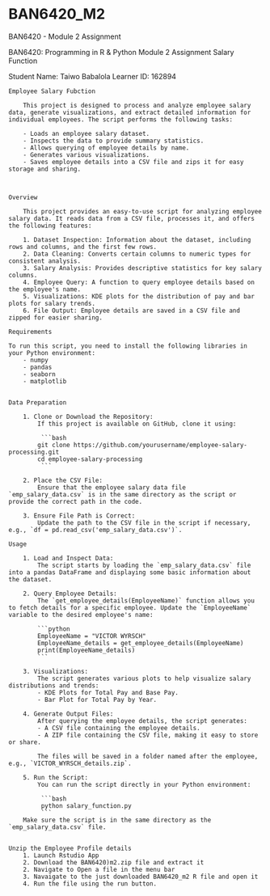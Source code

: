# BAN6420_M2
BAN6420 - Module 2 Assignment

BAN6420: Programming in R & Python
Module 2 Assignment
Salary Function

Student Name: Taiwo Babalola
Learner ID: 162894

	Employee Salary Fubction

		This project is designed to process and analyze employee salary data, generate visualizations, and extract detailed information for individual employees. The script performs the following tasks:

		- Loads an employee salary dataset.
		- Inspects the data to provide summary statistics.
		- Allows querying of employee details by name.
		- Generates various visualizations.
		- Saves employee details into a CSV file and zips it for easy storage and sharing.



	Overview

		This project provides an easy-to-use script for analyzing employee salary data. It reads data from a CSV file, processes it, and offers the following features:

		1. Dataset Inspection: Information about the dataset, including rows and columns, and the first few rows.
		2. Data Cleaning: Converts certain columns to numeric types for consistent analysis.
		3. Salary Analysis: Provides descriptive statistics for key salary columns.
		4. Employee Query: A function to query employee details based on the employee's name.
		5. Visualizations: KDE plots for the distribution of pay and bar plots for salary trends.
		6. File Output: Employee details are saved in a CSV file and zipped for easier sharing.

	Requirements

	To run this script, you need to install the following libraries in your Python environment:
		- numpy
		- pandas
		- seaborn
		- matplotlib


	Data Preparation

		1. Clone or Download the Repository:
   			If this project is available on GitHub, clone it using:

  			 ```bash
   			git clone https://github.com/yourusername/employee-salary-processing.git
 			cd employee-salary-processing
  			 ```

		2. Place the CSV File: 
   			Ensure that the employee salary data file `emp_salary_data.csv` is in the same directory as the script or provide the correct path in the code.

		3. Ensure File Path is Correct: 
   			Update the path to the CSV file in the script if necessary, e.g., `df = pd.read_csv('emp_salary_data.csv')`.

	Usage

		1. Load and Inspect Data:
   			The script starts by loading the `emp_salary_data.csv` file into a pandas DataFrame and displaying some basic information about the dataset.

		2. Query Employee Details:
   			The `get_employee_details(EmployeeName)` function allows you to fetch details for a specific employee. Update the `EmployeeName` variable to the desired employee's name:

   			```python
   			EmployeeName = "VICTOR WYRSCH"
   			EmployeeName_details = get_employee_details(EmployeeName)
   			print(EmployeeName_details)
   			```

		3. Visualizations:
   			The script generates various plots to help visualize salary distributions and trends:
   			- KDE Plots for Total Pay and Base Pay.
   			- Bar Plot for Total Pay by Year.

		4. Generate Output Files:
   			After querying the employee details, the script generates:
   			- A CSV file containing the employee details.
   			- A ZIP file containing the CSV file, making it easy to store or share.

   			The files will be saved in a folder named after the employee, e.g., `VICTOR_WYRSCH_details.zip`.

		5. Run the Script:
   			You can run the script directly in your Python environment:

  			 ```bash
  			 python salary_function.py
  			 ```
  		Make sure the script is in the same directory as the `emp_salary_data.csv` file.


	Unzip the Employee Profile details
		1. Launch Rstudio App
		2. Download the BAN6420)m2.zip file and extract it
		2. Navigate to Open a file in the menu bar
		3. Navaigate to the just downloaded BAN6420_m2 R file and open it
		4. Run the file using the run button.
